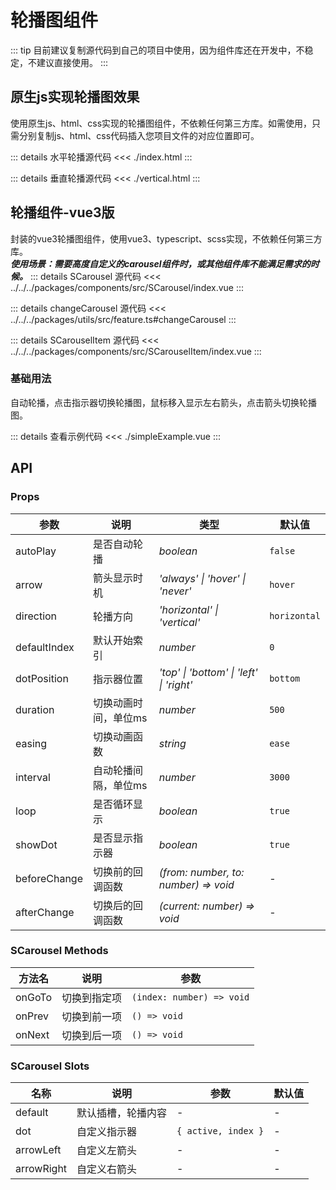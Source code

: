 <script setup>
import nativeExample from './nativeExample.vue'
import simpleExample from './simpleExample.vue'
</script>
# 轮播图组件

::: tip
目前建议复制源代码到自己的项目中使用，因为组件库还在开发中，不稳定，不建议直接使用。
:::  

## 原生js实现轮播图效果

使用原生js、html、css实现的轮播图组件，不依赖任何第三方库。如需使用，只需分别复制js、html、css代码插入您项目文件的对应位置即可。

<nativeExample />

::: details 水平轮播源代码
<<< ./index.html
:::

::: details 垂直轮播源代码
<<< ./vertical.html
:::

## 轮播组件-vue3版

封装的vue3轮播图组件，使用vue3、typescript、scss实现，不依赖任何第三方库。  
***使用场景：需要高度自定义的carousel组件时，或其他组件库不能满足需求的时候。***
::: details SCarousel 源代码
<<< ../../../packages/components/src/SCarousel/index.vue
:::

::: details changeCarousel 源代码
<<< ../../../packages/utils/src/feature.ts#changeCarousel
:::

::: details SCarouselItem 源代码
<<< ../../../packages/components/src/SCarouselItem/index.vue
:::

### 基础用法
自动轮播，点击指示器切换轮播图，鼠标移入显示左右箭头，点击箭头切换轮播图。

<simpleExample />

::: details 查看示例代码
<<< ./simpleExample.vue
:::

## API

### Props

| 参数 | 说明 | 类型 | 默认值 |
| --- | --- | --- | --- |
| autoPlay | 是否自动轮播 | _boolean_ | `false` |
| arrow | 箭头显示时机 | _'always' \| 'hover' \| 'never'_ | `hover` |
| direction | 轮播方向 | _'horizontal' \| 'vertical'_ | `horizontal` |
| defaultIndex | 默认开始索引 | _number_ | `0` |
| dotPosition | 指示器位置 | _'top' \| 'bottom' \| 'left' \| 'right'_ | `bottom` |
| duration | 切换动画时间，单位ms | _number_ | `500` |
| easing | 切换动画函数 | _string_ | `ease` |
| interval | 自动轮播间隔，单位ms | _number_ | `3000` |
| loop | 是否循环显示 | _boolean_ | `true` |
| showDot | 是否显示指示器 | _boolean_ | `true` |
| beforeChange | 切换前的回调函数 | _(from: number, to: number) => void_ | - |
| afterChange | 切换后的回调函数 | _(current: number) => void_ | - |

### SCarousel Methods

| 方法名 | 说明 | 参数 |
| --- | --- | --- | 
| onGoTo | 切换到指定项 | `(index: number) => void` | 
| onPrev | 切换到前一项 | `() => void` | 
| onNext | 切换到后一项 | `() => void` | 

### SCarousel Slots

| 名称 | 说明 | 参数 | 默认值 |
| --- | --- | --- | --- | 
| default | 默认插槽，轮播内容 | - | - | 
| dot | 自定义指示器 | `{ active, index }` | - |
| arrowLeft | 自定义左箭头 | - | - |
| arrowRight | 自定义右箭头 | - | - |
